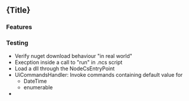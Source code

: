 ﻿<!--settings(
title=To Do
description=Development To Do
filters=children;includefile
children_required=
)-->

<!--include(shared/breadcrumb.php)-->

## {Title}

### Features



### Testing


* Verify nuget download behaviour "in real world"
* Execption inside a call to "run" in .ncs script
* Load a dll through the NodeCsEntryPoint
* UiCommandsHandler: Invoke commands containing default value for
	* DateTime
	* enumerable
* 